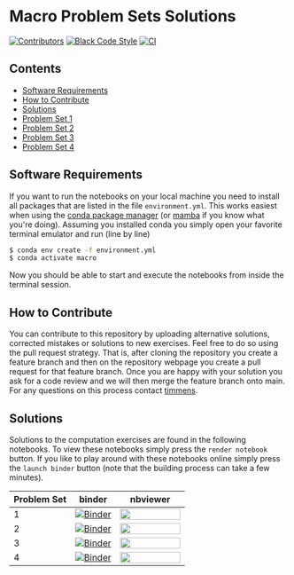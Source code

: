 # Macro Problem Sets Solutions

[![Contributors][contributors-badge]][contributors-url]
[![Black Code Style][black-badge]][black-url]
[![CI][ci-badge]][ci-url]

## Contents

- [Software Requirements](#software-requirements)
- [How to Contribute](#how-to-contribute)
- [Solutions](#solutions)
- [Problem Set 1](#problem-set-1)
- [Problem Set 2](#problem-set-2)
- [Problem Set 3](#problem-set-3)
- [Problem Set 4](#problem-set-4)

## Software Requirements

If you want to run the notebooks on your local machine you need to install all packages
that are listed in the file ``environment.yml``. This works easiest when using the
[conda package manager](https://docs.conda.io/en/latest/) (or [mamba](https://github.com/mamba-org/mamba)
if you know what you're doing). Assuming you installed conda you simply open your
favorite terminal emulator and run (line by line)

```zsh
$ conda env create -f environment.yml
$ conda activate macro
```

Now you should be able to start and execute the notebooks from inside the terminal
session.

## How to Contribute

You can contribute to this repository by uploading alternative solutions, corrected
mistakes or solutions to new exercises. Feel free to do so using the pull request
strategy. That is, after cloning the repository you create a feature branch and then on
the repository webpage you create a pull request for that feature branch. Once you are
happy with your solution you ask for a code review and we will then merge the feature
branch onto main. For any questions on this process contact [timmens](https://github.com/timmens).

## Solutions

Solutions to the computation exercises are found in the following notebooks. To view
these notebooks simply press the ``render notebook`` button. If you like to play around
with these notebooks online simply press the ``launch binder`` button (note that the
building process can take a few minutes).

<!---
```diff
- NBViewer has some problems with refreshing their cache at the moment.
- Therefore you can only see the most recent version when viewing the notebook
- via github directly.
```
-->

| Problem Set | binder | nbviewer |
| ------------------| -- | -- |
| 1 | [![Binder][binder-badge]](https://mybinder.org/v2/gh/timmens/macro_problems/main?filepath=ps1.ipynb) |  [<img src="https://raw.githubusercontent.com/jupyter/design/master/logos/Badges/nbviewer_badge.png"  width="109" height="20">](https://nbviewer.jupyter.org/github/timmens/macro_problems/blob/main/ps1.ipynb?flush_cache=True )
| 2 | [![Binder][binder-badge]](https://mybinder.org/v2/gh/timmens/macro_problems/main?filepath=ps2.ipynb) |  [<img src="https://raw.githubusercontent.com/jupyter/design/master/logos/Badges/nbviewer_badge.png"  width="109" height="20">](https://nbviewer.jupyter.org/github/timmens/macro_problems/blob/main/ps2.ipynb?flush_cache=True )
| 3 | [![Binder][binder-badge]](https://mybinder.org/v2/gh/timmens/macro_problems/main?filepath=ps3.ipynb) |  [<img src="https://raw.githubusercontent.com/jupyter/design/master/logos/Badges/nbviewer_badge.png"  width="109" height="20">](https://nbviewer.jupyter.org/github/timmens/macro_problems/blob/main/ps3.ipynb?flush_cache=True )
| 4 | [![Binder][binder-badge]](https://mybinder.org/v2/gh/timmens/macro_problems/main?filepath=ps4.ipynb) |  [<img src="https://raw.githubusercontent.com/jupyter/design/master/logos/Badges/nbviewer_badge.png"  width="109" height="20">](https://nbviewer.jupyter.org/github/timmens/macro_problems/blob/main/ps4.ipynb?flush_cache=True )

[nbviewer-badge]:https://raw.githubusercontent.com/jupyter/design/master/logos/Badges/nbviewer_badge.png
[binder-badge]:https://mybinder.org/badge_logo.svg
[contributors-badge]: https://img.shields.io/github/contributors/timmens/macro_problems
[contributors-url]: https://github.com/timmens/macro_problems/graphs/contributors
[black-badge]:https://img.shields.io/badge/code%20style-black-000000.svg
[black-url]:https://github.com/psf/black
[ci-badge]: https://github.com/timmens/macro_problems/workflows/CI/badge.svg
[ci-url]: https://github.com/timmens/macro_problems/actions?query=workflow%3ACI
